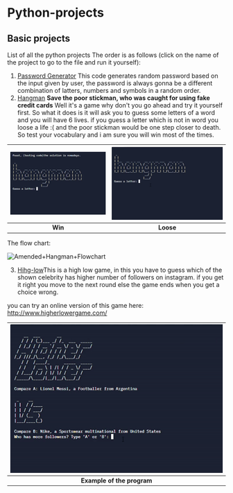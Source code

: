 # Python-projects
## Basic projects 
List of all the python projects
The order is as follows (click on the name of the project to go to the file and run it yourself): 
1) [Password Generator](https://replit.com/@preetpalsinghsp/password-generator-start#Password%20Generator.py)
This code generates random password based on the input given by user, the password is always gonna be a different combination of latters, numbers and symbols in a random order.
2) [Hangman](https://replit.com/@preetpalsinghsp/Hangman)
**Save the poor stickman, who was caught for using fake credit cards**
Well it's a game why don't you go ahead and try it yourself first. So what it does is it will ask you to guess some letters of a word and you will have 6 lives. if you guess a letter which is not in word you loose a life :( and the poor stickman would be one step closer to death. So test your vocabulary and i am sure you will win most of the times.

| ![](images/win.gif) | ![](images/loose.gif) |
|:--:| :--:|
| **Win** | **Loose** |

The flow chart:

<img width="498" alt="Amended+Hangman+Flowchart" src="https://user-images.githubusercontent.com/38079818/140611715-b4b6491f-df07-491b-aa03-2ef57383803a.png">


3) [Hihg-low](https://replit.com/@preetpalsinghsp/higher-lower-start#main.py)This is a high low game, in this you have to guess which of the shown celebrity has higher number of followers on instagram. if you get it right you move to the next round else the game ends when you get a choice wrong.

you can try an online version of this game here:
http://www.higherlowergame.com/

| ![](images/winhigh.gif) |
|:--:|
| **Example of the program** |


